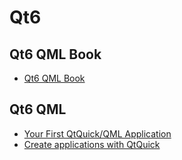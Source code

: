 # Qt6

## Qt6 QML Book

* [Qt6 QML Book](https://www.qt.io/product/qt6/qml-book)

## Qt6 QML   

* [Your First QtQuick/QML Application](https://doc.qt.io/qtforpython-6/tutorials/basictutorial/qml.html)
* [Create applications with QtQuick](https://www.pythonguis.com/tutorials/pyqt6-qml-qtquick-python-application)
